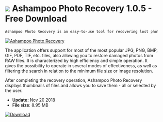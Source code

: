 # ![](https://cdn.softexe.net/static/icon/0/ashampoo-photo-recovery-9578.png) Ashampoo Photo Recovery 1.0.5 - Free Download

```sh
Ashampoo Photo Recovery is an easy-to-use tool for recovering lost photos.
```
[![Ashampoo Photo Recovery](https://gallery.dpcdn.pl/imgc/Tools/86082/g_-_420x350_1.5_-_x309c67da-898d-4d24-a347-6b1426e5689e.png)](https://softexe.net/win/disks-files/data-recovery/ashampoo-photo-recovery:aegh.html)

The application offers support for most of the most popular JPG, PNG, BMP, GIF, PDF, TIF, etc. files, also allowing you to restore damaged photos from RAW files. It is characterized by high efficiency and simple operation. It gives the possibility to operate in several modes of effectiveness, as well as filtering the search in relation to the minimum file size or image resolution.
 
 After completing the recovery operation, Ashampoo Photo Recovery displays thumbnails of files and allows you to save them - all or selected by the user.


- **Update:** Nov 20 2018
- **File size:** 8.95 MB

[![Download](https://cdn.softexe.net/static/img/download.png)](https://softexe.net/win/disks-files/data-recovery/ashampoo-photo-recovery:aegh.html)

